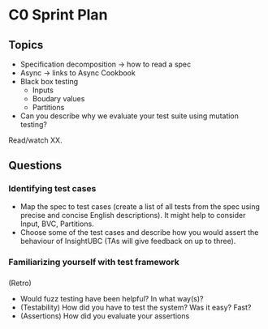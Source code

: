 # C0 Sprint Plan

## Topics
- Specification decomposition -> how to read a spec
- Async -> links to Async Cookbook
- Black box testing
  - Inputs
  - Boudary values
  - Partitions
- Can you describe why we evaluate your test suite using mutation testing?

Read/watch XX.

## Questions

### Identifying test cases
- Map the spec to test cases (create a list of all tests from the spec using precise and concise English descriptions). It might help to consider Input, BVC, Partitions.
- Choose some of the test cases and describe how you would assert the behaviour of InsightUBC (TAs will give feedback on up to three).

### Familiarizing yourself with test framework

### 


(Retro)
- Would fuzz testing have been helpful? In what way(s)?
- (Testability) How did you have to test the system? Was it  easy? Fast?
- (Assertions) How did you evaluate your assertions
